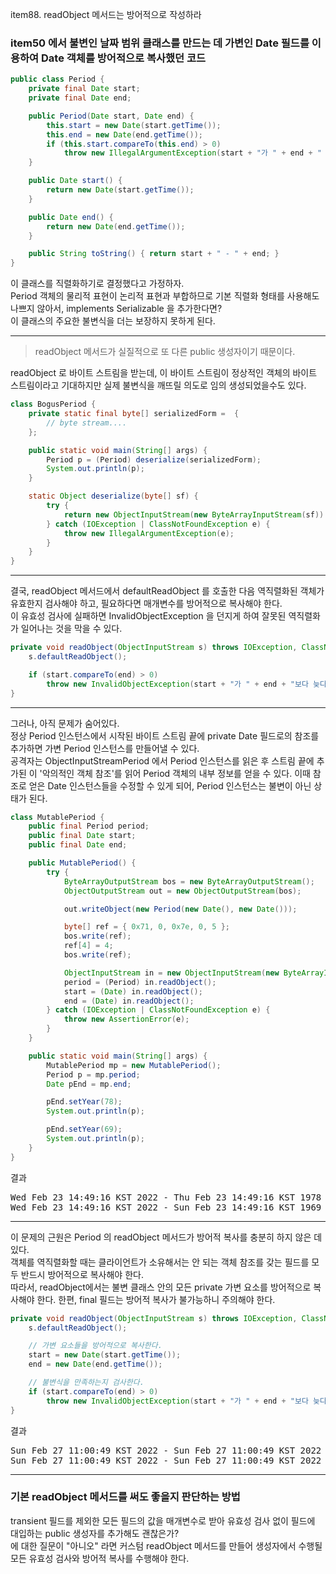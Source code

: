 item88. readObject 메서드는 방어적으로 작성하라


### item50 에서 불변인 날짜 범위 클래스를 만드는 데 가변인 Date 필드를 이용하여 Date 객체를 방어적으로 복사했던 코드
```java
public class Period {
    private final Date start;
    private final Date end;

    public Period(Date start, Date end) {
        this.start = new Date(start.getTime());
        this.end = new Date(end.getTime());
        if (this.start.compareTo(this.end) > 0)
            throw new IllegalArgumentException(start + "가 " + end + " 보다 늦다.");
    }

    public Date start() {
        return new Date(start.getTime());
    }

    public Date end() {
        return new Date(end.getTime());
    }

    public String toString() { return start + " - " + end; }
}
```
이 클래스를 직렬화하기로 결정했다고 가정하자.  
Period 객체의 물리적 표현이 논리적 표현과 부합하므로 기본 직렬화 형태를 사용해도 나쁘지 않아서, implements Serializable 을 추가한다면?  
이 클래스의 주요한 불변식을 더는 보장하지 못하게 된다.

---

> readObject 메서드가 실질적으로 또 다른 public 생성자이기 때문이다.  

readObject 로 바이트 스트림을 받는데, 이 바이트 스트림이 정상적인 객체의 바이트 스트림이라고 기대하지만 실제 불변식을 깨뜨릴 의도로 임의 생성되었을수도 있다.  
``` java
class BogusPeriod {
    private static final byte[] serializedForm =  {
        // byte stream....
    };

    public static void main(String[] args) {
        Period p = (Period) deserialize(serializedForm);
        System.out.println(p);
    }

    static Object deserialize(byte[] sf) {
        try {
            return new ObjectInputStream(new ByteArrayInputStream(sf)).readObject();
        } catch (IOException | ClassNotFoundException e) {
            throw new IllegalArgumentException(e);
        }
    }
}
```
---
결국, readObject 메서드에서 defaultReadObject 를 호출한 다음 역직렬화된 객체가 유효한지 검사해야 하고, 필요하다면 매개변수를 방어적으로 복사해야 한다.  
이 유효성 검사에 실패하면 InvalidObjectException 을 던지게 하여 잘못된 역직렬화가 일어나는 것을 막을 수 있다.
``` java
private void readObject(ObjectInputStream s) throws IOException, ClassNotFoundException {
    s.defaultReadObject();

    if (start.compareTo(end) > 0) 
        throw new InvalidObjectException(start + "가 " + end + "보다 늦다.");
}
```
--- 
그러나, 아직 문제가 숨어있다.  
정상 Period 인스턴스에서 시작된 바이트 스트림 끝에 private Date 필드로의 참조를 추가하면 가변 Period 인스턴스를 만들어낼 수 있다.  
공격자는 ObjectInputStreamPeriod 에서 Period 인스턴스를 읽은 후 스트림 끝에 추가된 이 '악의적인 객체 참조'를 읽어 Period 객체의 내부 정보를 얻을 수 있다.  이때 참조로 얻은 Date 인스턴스들을 수정할 수 있게 되어, Period 인스턴스는 불변이 아닌 상태가 된다.  
```java
class MutablePeriod {
    public final Period period;
    public final Date start;
    public final Date end;

    public MutablePeriod() {
        try {
            ByteArrayOutputStream bos = new ByteArrayOutputStream();
            ObjectOutputStream out = new ObjectOutputStream(bos);

            out.writeObject(new Period(new Date(), new Date()));

            byte[] ref = { 0x71, 0, 0x7e, 0, 5 };
            bos.write(ref);
            ref[4] = 4;
            bos.write(ref);

            ObjectInputStream in = new ObjectInputStream(new ByteArrayInputStream(bos.toByteArray()));
            period = (Period) in.readObject();
            start = (Date) in.readObject();
            end = (Date) in.readObject();
        } catch (IOException | ClassNotFoundException e) {
            throw new AssertionError(e);
        }
    }

    public static void main(String[] args) {
        MutablePeriod mp = new MutablePeriod();
        Period p = mp.period;
        Date pEnd = mp.end;

        pEnd.setYear(78);
        System.out.println(p);

        pEnd.setYear(69);
        System.out.println(p);
    }
}
```
결과
<pre>
Wed Feb 23 14:49:16 KST 2022 - Thu Feb 23 14:49:16 KST 1978
Wed Feb 23 14:49:16 KST 2022 - Sun Feb 23 14:49:16 KST 1969
</pre>
--- 
이 문제의 근원은 Period 의 readObject 메서드가 방어적 복사를 충분히 하지 않은 데 있다.   
객체를 역직렬화할 때는 클라이언트가 소유해서는 안 되는 객체 참조를 갖는 필드를 모두 반드시 방어적으로 복사해야 한다.   
따라서, readObject에서는 불변 클래스 안의 모든 private 가변 요소를 방어적으로 복사해야 한다.
한편, final 필드는 방어적 복사가 불가능하니 주의해야 한다.
```java
private void readObject(ObjectInputStream s) throws IOException, ClassNotFoundException{
    s.defaultReadObject();

    // 가변 요소들을 방어적으로 복사한다.
    start = new Date(start.getTime());
    end = new Date(end.getTime());

    // 불변식을 만족하는지 검사한다.
    if (start.compareTo(end) > 0) 
        throw new InvalidObjectException(start + "가 " + end + "보다 늦다.");
}
```

결과
<pre>
Sun Feb 27 11:00:49 KST 2022 - Sun Feb 27 11:00:49 KST 2022
Sun Feb 27 11:00:49 KST 2022 - Sun Feb 27 11:00:49 KST 2022
</pre>

--- 
### 기본 readObject 메서드를 써도 좋을지 판단하는 방법
transient 필드를 제외한 모든 필드의 값을 매개변수로 받아 유효성 검사 없이 필드에 대입하는 public 생성자를 추가해도 괜찮은가?  
에 대한 질문이 "아니오" 라면 커스텀 readObject 메서드를 만들어 생성자에서 수행될 모든 유효성 검사와 방어적 복사를 수행해야 한다.